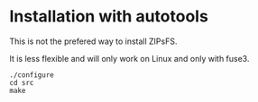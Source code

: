 # Installation with autotools


This is not the prefered way to install ZIPsFS.

It is less flexible and will only work on Linux and only with  fuse3.


    ./configure
    cd src
    make

